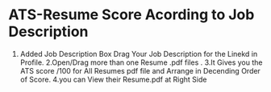 # ATS-Resume Score Acording to Job Description
1. Added Job Description Box  Drag Your Job Description for the Linekd in Profile.
2.Open/Drag more than one Resume .pdf files .
3.It Gives you the ATS score /100 for All Resumes pdf file and Arrange in Decending Order of Score.
4.you can View their Resume.pdf at Right Side
